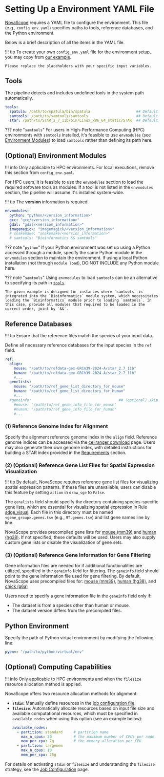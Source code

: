 # Setting Up a Environment YAML File

[NovaScope](../index.md) requires a YAML file to configure the environment. This file (e.g., `config_env.yaml`) specifies paths to tools, reference databases, and the Python environment.

Below is a brief description of all the items in the YAML file.

!!! tip
    To create your own `config_env.yaml` file for the environment setup, you may copy from [our example](https://github.com/seqscope/NovaScope/blob/main/info/config_env.yaml). 
    
    Please replace the placeholders with your specific input variables.

## Tools

The pipeline detects and includes undefined tools in the system path automatically.

```yaml
tools:
  spatula: /path/to/spatula/bin/spatula                     ## Default: "spatula"
  samtools: /path/to/samtools/samtools	                    ## Default: "samtools"
  star: /path/to/STAR_2_7_11b/bin/Linux_x86_64_static/STAR  ## Default: "STAR"
```
??? note "`samtools`"
    For users in High-Performance Computing (HPC) environments with `samtools` installed, it's feasible to use `envmodules` (see [Environment Modules](#environment-modules)) to load `samtools` rather than defining its path here.

## (Optional) Environment Modules
  
!!! info
    Only applicable to HPC environments. For local executions, remove this section from `config_env.yaml`.

For HPC users, it is feasible to use the `envmodules` section to load the required software tools as modules. If a tool is not listed in the `envmodules` section, the pipeline will assume it's installed system-wide.

!!! tip 
    The **version** information is required.

```yaml
envmodules:
  python: "python/<version_information>"
  gcc: "gcc/<version_information>"
  gdal: "gdal/<version_information>"
  imagemagick: "imagemagick/<version_information>"
  # snakemake: "snakemake/<version_information>"
  # samtools: "Bioinformatics && samtools"
```

??? note "`python`"
    If your Python environment was set up using a Python accessed through a module, specify the same Python module in the `envmodules` section to maintain the environment. If using a local Python installation (not through `module load`), DO NOT INCLUDE any Python module here.

??? note "`samtools`"
    Using `envmodules` to load `samtools` can be an alternative to specifying its path in [`tools`](#tools).

    The given example is designed for instances where `samtools` is integrated into the `Bioinformatics` module system, which necessitates loading the `Bioinformatics` module prior to loading `samtools`. In this case, provide all modules that required to be loaded in the correct order, joint by `&&`.

## Reference Databases

!!! tip
    Ensure that the reference files match the species of your input data.

Define all necessary reference databases for the input species in the `ref` field.

```yaml
ref:
  align:
    mouse: "/path/to/refdata-gex-GRCm39-2024-A/star_2.7_11b"
    human: "/path/to/refdata-gex-GRCh39-2024-A/star_2.7_11b"
    #...
  genelists:
    mouse: "/path/to/ref_gene_list_directory_for_mouse"
    human: "/path/to/ref_gene_list_directory_for_human"
    #...
  #geneinfo:                                        ## (optional) skip if the users prefer to use precompiled files
    #mouse: "/path/to/ref_gene_info_file_for_mouse"
    #human: "/path/to/ref_gene_info_file_for_human"
    #...
```

### (1) Reference Genome Index for Alignment

Specify the alignment reference genome index in the `align` field. Reference genome indices can be accessed via the [cellranger download](https://www.10xgenomics.com/support/software/cell-ranger/downloads) page. Users may also generate their own genome index, with detailed instructions for building a STAR index provided in the [Requirements](./requirement.md) section.

### (2) (Optional) Reference Gene List Files for Spatial Expression Visualization

!!! tip
    By default, NovaScope requires reference gene list files for visualizing spatial expression patterns. If these files are unavailable, users can disable this feature by setting `action` in `draw_sge` to `False`.

The `genelists` field should specify the directory containing species-specific gene lists, which are essential for visualizing spatial expression in Rule [sdge_visual](../fulldoc/rules/sdge_visual.md). Each file in this directory must be named `<gene_group>.genes.tsv` (e.g., `MT.genes.tsv`) and list gene names line by line.

NovaScope provides precompiled gene lists for [mouse (mm39)](https://github.com/seqscope/NovaScope/tree/main/info/genelists/mm39) and [human (hg38)](https://github.com/seqscope/NovaScope/tree/main/info/genelists/hg38). If not specified, these defaults will be used. Users may also supply custom gene lists or disable the visualization of gene sets.

### (3) (Optional) Reference Gene Information for Gene Filtering 

Gene information files are needed for if additional functionalities are utilized, specified in the `geneinfo` field for filtering. The `geneinfo` field should point to the gene information file used for gene filtering. By default, NovaScope uses precompiled files for: [mouse (mm39)](https://github.com/seqscope/NovaScope/blob/dev/info/geneinfo/Mus_musculus.GRCm39.107.names.tsv.gz), [human (hg38)](https://github.com/seqscope/NovaScope/blob/dev/info/geneinfo/Homo_sapiens.GRCh38.107.names.tsv.gz), and [chick (g6a)](https://github.com/seqscope/NovaScope/blob/dev/info/geneinfo/Gallus_gallus.GRCg6a.106.names.tsv.gz)

Users need to specify a gene information file in the `geneinfo` field only if:

- The dataset is from a species other than human or mouse.
- The dataset version differs from the precompiled files.

## Python Environment

Specify the path of Python virtual environment by modifying the following line:

```yaml
pyenv: "/path/to/python/virtual/env"
```

## (Optional) Computing Capabilities

!!! info
    Only applicable to HPC environments and when the `filesize` resource allocation method is applied.

NovaScope offers two resource allocation methods for alignment:

* **`stdin`**: Manually define resources in the [job configuration file](../basic_usage/job_config.md/#a-template-of-the-config-file).
* **`filesize`**: Automatically allocate resources based on input file size and available computational resources, which must be specified in `available_nodes` when using this option (see an example below):
    ```yaml
    available_nodes:
      - partition: standard     # partition name
        max_n_cpus: 20          # the maximum number of CPUs per node
        mem_per_cpu: 7g         # the memory allocation per CPU 
      - partition: largemem
        max_n_cpus: 10
        mem_per_cpu: 25g
    ```

For details on activating `stdin` or `filesize` and understanding the `filesize` strategy, see the [Job Configuration](../basic_usage/job_config.md/#upstream) page. 
